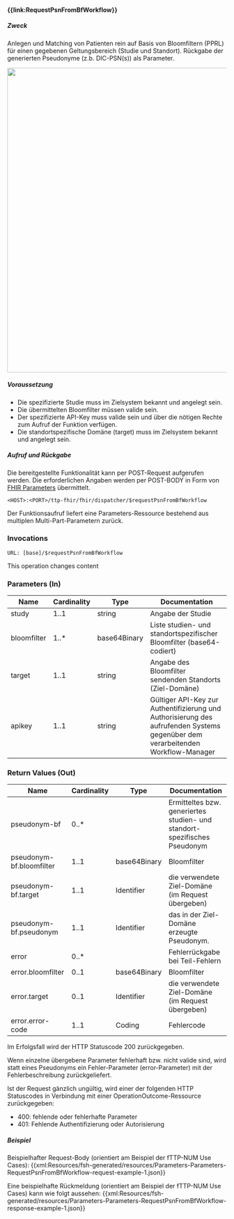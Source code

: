 #### **{{link:RequestPsnFromBfWorkflow}}**

##### **Zweck**
Anlegen und Matching von Patienten rein auf Basis von Bloomfiltern (PPRL) für einen gegebenen Geltungsbereich (Studie und Standort). Rückgabe der generierten Pseudonyme (z.b. DIC-PSN(s)) als Parameter.

<p align="center">
  <img width="700" src="https://www.ths-greifswald.de/wp-content/uploads/2022/10/fhirgw-requestpsnbfworkflow.png">
</p>

##### **Voraussetzung**
- Die spezifizierte Studie muss im Zielsystem bekannt und angelegt sein.
- Die übermittelten Bloomfilter müssen valide sein.
- Der spezifizierte API-Key muss valide sein und über die nötigen Rechte zum Aufruf der Funktion verfügen.
- Die standortspezifische Domäne (target) muss im Zielsystem bekannt und angelegt sein.

##### **Aufruf und Rückgabe**
Die bereitgestellte Funktionalität kann per POST-Request aufgerufen werden. Die erforderlichen Angaben werden per POST-BODY in Form von [FHIR Parameters](https://www.hl7.org/fhir/parameters.html) übermittelt.

`<HOST>:<PORT>/ttp-fhir/fhir/dispatcher/$requestPsnFromBfWorkflow`

Der Funktionsaufruf liefert eine Parameters-Ressource bestehend aus multiplen Multi-Part-Parametern zurück.

### Invocations

`URL: [base]/$requestPsnFromBfWorkflow`

This operation changes content

### Parameters (In)

|**Name** | **Cardinality** | **Type** |**Documentation**|
|---|-----------------|---|---|
|study| 1..1            |string|Angabe der Studie|
|bloomfilter| 1..*          |base64Binary|Liste studien- und standortspezifischer Bloomfilter (base64-codiert)|
|target| 1..1            |string|Angabe des Bloomfilter sendenden Standorts (Ziel-Dom&#228;ne)|
|apikey| 1..1            |string|G&#252;ltiger API-Key zur Authentifizierung und Authorisierung des aufrufenden Systems gegen&#252;ber dem verarbeitenden Workflow-Manager|

### Return Values (Out)

|**Name** | **Cardinality** | **Type** | **Documentation**                                                                                                                         |
|---|-----------------|---|-------------------------------------------------------------------------------------------------------------------------------------------|
|pseudonym-bf|0..*||Ermitteltes bzw. generiertes studien- und standort-spezifisches Pseudonym|
|pseudonym-bf.bloomfilter|1..1|base64Binary|Bloomfilter|
|pseudonym-bf.target|1..1|Identifier|die verwendete Ziel-Domäne (im Request übergeben)|
|pseudonym-bf.pseudonym|1..1|Identifier|das in der Ziel-Domäne erzeugte Pseudonym.|
|error|0..*||Fehlerrückgabe bei Teil-Fehlern|
|error.bloomfilter|0..1|base64Binary|Bloomfilter|
|error.target|0..1|Identifier|die verwendete Ziel-Domäne (im Request übergeben)|
|error.error-code|1..1|Coding|Fehlercode|

Im Erfolgsfall wird der HTTP Statuscode 200 zurückgegeben.

Wenn einzelne übergebene Parameter fehlerhaft bzw. nicht valide sind, wird statt eines Pseudonyms ein Fehler-Parameter (error-Parameter) mit der Fehlerbeschreibung zurückgeliefert.

Ist der Request gänzlich ungültig, wird einer der folgenden HTTP Statuscodes in Verbindung mit einer OperationOutcome-Ressource zurückgegeben:
* 400: fehlende oder fehlerhafte Parameter
* 401: Fehlende Authentifizierung oder Autorisierung

##### **Beispiel**
Beispielhafter Request-Body (orientiert am Beispiel der fTTP-NUM Use Cases):
{{xml:Resources/fsh-generated/resources/Parameters-Parameters-RequestPsnFromBfWorkflow-request-example-1.json}}

Eine beispielhafte Rückmeldung (orientiert am Beispiel der fTTP-NUM Use Cases) kann wie folgt aussehen:
{{xml:Resources/fsh-generated/resources/Parameters-Parameters-RequestPsnFromBfWorkflow-response-example-1.json}}
